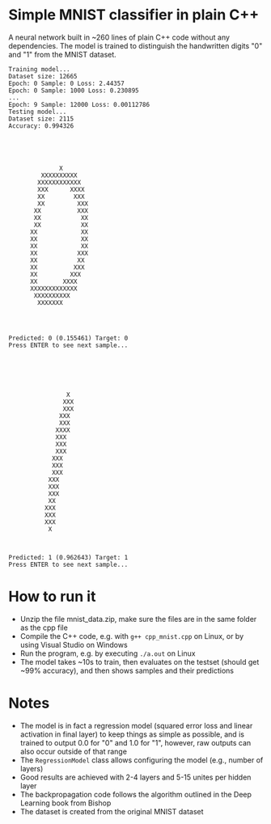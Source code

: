 # Simple MNIST classifier in plain C++
A neural network built in ~260 lines of plain C++ code without any dependencies.
The model is trained to distinguish the handwritten digits "0" and "1" from the MNIST dataset.


````
Training model...
Dataset size: 12665
Epoch: 0 Sample: 0 Loss: 2.44357
Epoch: 0 Sample: 1000 Loss: 0.230895
...
Epoch: 9 Sample: 12000 Loss: 0.00112786
Testing model...
Dataset size: 2115
Accuracy: 0.994326





              X
         XXXXXXXXXX
        XXXXXXXXXXXX
        XXX      XXXX
        XX        XXX
        XX         XXX
       XX          XXX
       XX           XX
       XX           XX
      XX            XX
      XX            XX
      XX            XX
      XX           XXX
      XX           XX
      XX          XXX
      XX         XXX
      XX       XXXX
      XXXXXXXXXXXXX
       XXXXXXXXXX
        XXXXXXX




Predicted: 0 (0.155461) Target: 0
Press ENTER to see next sample...






                X
               XXX
               XXX
              XXX
              XXX
             XXXX
             XXX
             XXX
             XXX
            XXX
            XXX
            XXX
           XXX
           XXX
           XXX
           XX
          XXX
          XXX
          XXX
           X



Predicted: 1 (0.962643) Target: 1
Press ENTER to see next sample...
````

# How to run it
* Unzip the file mnist_data.zip, make sure the files are in the same folder as the cpp file
* Compile the C++ code, e.g. with `g++ cpp_mnist.cpp` on Linux, or by using Visual Studio on Windows
* Run the program, e.g. by executing `./a.out` on Linux
* The model takes ~10s to train, then evaluates on the testset (should get ~99% accuracy), and then shows samples and their predictions


# Notes
* The model is in fact a regression model (squared error loss and linear activation in final layer) to keep things as simple as possible, and is trained to output 0.0 for "0" and 1.0 for "1", however, raw outputs can also occur outside of that range
* The `RegressionModel` class allows configuring the model (e.g., number of layers)
* Good results are achieved with 2-4 layers and 5-15 unites per hidden layer
* The backpropagation code follows the algorithm outlined in the Deep Learning book from Bishop
* The dataset is created from the original MNIST dataset
